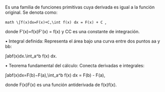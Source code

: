 Es una familia de funciones primitivas cuya derivada es igual a la función original. Se denota como:


```math \∫f(x)dx=F(x)+C,\int f(x) dx = F(x) + C ```, 

donde F′(x)=f(x)F'(x) = f(x) y CC es una constante de integración.

• Integral definida:
Representa el área bajo una curva entre dos puntos aa y bb:

∫abf(x)dx.\int_a^b f(x) dx. 

• Teorema fundamental del cálculo:
Conecta derivadas e integrales:

∫abf(x)dx=F(b)−F(a),\int_a^b f(x) dx = F(b) - F(a), 

donde F(x)F(x) es una función antiderivada de f(x)f(x).